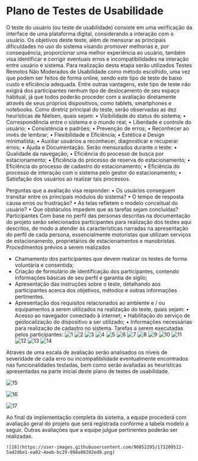 # Plano de Testes de Usabilidade

O teste do usuário (ou teste de usabilidade) consiste em uma verificação da interface de uma plataforma digital, considerando a interação com o usuário. 
Os objetivos deste teste, além de mensurar as principais dificuldades no uso do sistema visando promover melhorias e, por consequência, proporcionar uma melhor experiência ao usuário, também visa identificar e corrigir eventuais erros e incompatibilidades na interação entre usuário e sistema. 
Para realização desta etapa serão utilizados Testes Remotos Não Moderados de Usabilidade como método escolhido, uma vez que podem ser feitos de forma online, sendo este tipo de teste de baixo custo e eficiência adequada. Entre outras vantagens, este tipo de teste não exigirá dos participantes nenhum tipo de deslocamento de seu espaço habitual, já que todos poderão proceder com a avaliação diretamente através de seus próprios dispositivos, como tablets, smartphones e notebooks. 
Como diretriz principal do teste, serão observadas as dez heurísticas de Nielsen, quais sejam:
•	Visibilidade do status do sistema;
•	Correspondência entre o sistema e o mundo real;
•	Liberdade e controle do usuário;
•	Consistência e padrões;
•	Prevenção de erros;
•	Reconhecer ao invés de lembrar;
•	Flexibilidade e Eficiência;
•	Estética e Design minimalista;
•	Auxiliar usuários a reconhecer, diagnosticar e recuperar erros;
•	Ajuda e Documentação.
Serão mensurados durante o teste:
•	Qualidade da navegação;
•	Eficiência do processo de busca por estacionamento;
•	Eficiência do processo de reserva do estacionamento;
•	Eficiência do processo de cadastro do estacionamento;
•	Eficiência do processo de interação com o sistema pelo gestor do estacionamento;
•	Satisfação dos usuários ao realizar tais processos.



Perguntas que a avaliação visa responder:
•	Os usuários conseguem transitar entre os principais módulos do sistema?
•	O tempo de resposta causa erros ou frustração?
•	As telas refletem o modelo conceitual do usuário?
•	Que obstáculos impedem que as tarefas sejam concluídas?
Participantes 
Com base no perfil das personas descritas na documentação do projeto serão selecionados participantes para realização dos testes aqui descritos, de modo a atender às características narradas na apresentação do perfil de cada persona, essencialmente motoristas que utilizam serviços de estacionamento, proprietários de estacionamentos e manobristas.
Procedimentos prévios a serem realizados
- Chamamento dos participantes que devem realizar os testes de forma voluntária e consentida;
- Criação de formulário de identificação dos participantes, contendo informações básicas de seu perfil e garantia de sigilo;
- Apresentação das instruções sobre o teste, detalhando aos participantes acerca dos objetivos, métodos e outras informações pertinentes.
- Apresentação dos requisitos relacionados ao ambiente e / ou equipamentos a serem utilizados na realização do teste, quais sejam: 
•	Acesso ao navegador conectado à internet;
•	Habilitação do serviço de geolocalização do dispositivo a ser utilizado;
•	Informações necessárias para realização de cadastro no sistema.
Tarefas a serem executadas pelos participantes:
![1](https://user-images.githubusercontent.com/90852295/173209358-8058418e-4bee-4c96-a374-243be6b220fa.png)
  ![2](https://user-images.githubusercontent.com/90852295/173209350-ede8e4da-83f9-4c04-8362-1a6aeb85fac9.png)
  ![3](https://user-images.githubusercontent.com/90852295/173209382-32061053-b899-41ff-9fd9-4c6b5dc1dd4d.png)
  ![4](https://user-images.githubusercontent.com/90852295/173209383-24a3519f-fd74-4215-909f-067563c362ca.png)
  ![5](https://user-images.githubusercontent.com/90852295/173209385-79dd3970-067c-4455-b0f6-751cf5261601.png)
  ![6](https://user-images.githubusercontent.com/90852295/173209388-3c9c11a7-355c-4d0f-a6ea-c9b2ed3fa177.png)
  ![7](https://user-images.githubusercontent.com/90852295/173209393-0be66664-99fd-4c5a-bbc8-f9567054916c.png)
  ![8](https://user-images.githubusercontent.com/90852295/173209402-94608394-79a3-4044-a408-7c051100eb5e.png)
  ![9](https://user-images.githubusercontent.com/90852295/173209403-b413d725-fa5d-4604-a7ba-720de71ebcf0.png)
  ![10](https://user-images.githubusercontent.com/90852295/173209405-fd283fec-3b86-4d31-8b2b-7a3d269e1ebe.png)
  ![11](https://user-images.githubusercontent.com/90852295/173209408-7ab4b3ae-5758-4fdf-bb54-ee75fa5b54d4.png)
  ![12](https://user-images.githubusercontent.com/90852295/173209410-8e6353d9-a2f8-4eb9-a60f-d2cd96a8d4df.png)
  ![13](https://user-images.githubusercontent.com/90852295/173209414-2e302290-d9ce-4d0d-aab1-9176eab1670b.png)
  ![14](https://user-images.githubusercontent.com/90852295/173209415-3d6d02c9-ad92-4874-925c-e588799a152d.png)
  
Através de uma escala de avaliação serão analisados os níveis de severidade de cada erro ou incompatibilidade eventualmente encontrados nas funcionalidades testadas, bem como serão avaliadas as heurísticas apresentadas na parte inicial deste plano de testes de usabilidade. 

   ![15](https://user-images.githubusercontent.com/90852295/173209479-485ffb66-11b6-47c8-bb25-e6034724631e.png)

   ![16](https://user-images.githubusercontent.com/90852295/173209492-1f0d7c02-130c-4385-956a-47e0a25f386a.png)

   ![17](https://user-images.githubusercontent.com/90852295/173209495-ede7fe28-148d-45d9-8b84-0f0d02c765ec.png)

Ao final da implementação completa do sistema, a equipe procederá com avaliação geral do projeto que será registrada conforme a tabela modelo a seguir. Outras avaliações que a equipe julgue pertinentes poderão ser realizadas. 

    ![18](https://user-images.githubusercontent.com/90852295/173209512-5ad2d6e1-ea02-4eeb-bc29-998a08202ed9.png)




